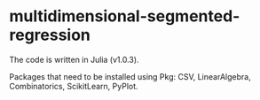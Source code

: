 # multidimensional-segmented-regression

The code is written in Julia (v1.0.3).

Packages that need to be installed using Pkg: CSV, LinearAlgebra, Combinatorics, ScikitLearn, PyPlot.
